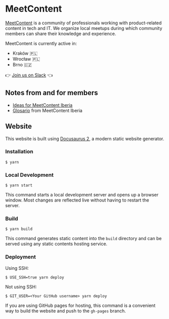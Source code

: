 # MeetContent

[MeetContent](https://meetcontent.org) is a community of professionals working
with product-related content in tech and IT. We organize local meetups during
which community members can share their knowledge and experience.

MeetContent is currently active in:

- Kraków 🇵🇱
- Wrocław 🇵🇱
- Brno 🇨🇿

👉
[Join us on Slack](https://join.slack.com/t/meetcontent/shared_invite/enQtNDUyNDI2ODY2MTEyLTJmMjkxMGYwZjgwOTJhYjNjMzU5MWVjODNkYmZiNThkMDE4MDQzOTA0ODRhZTM2MDRkNmRiMTE3NWM4MmU2NzI.)
👈

## Notes from and for members

- [Ideas for MeetContent Iberia](MC_IBERIA_IDEAS.md)
- [Glosario](MC_IBERIA_GLOSARIO.md) from MeetContent Iberia

## Website

This website is built using [Docusaurus 2](https://docusaurus.io/), a modern
static website generator.

### Installation

```
$ yarn
```

### Local Development

```
$ yarn start
```

This command starts a local development server and opens up a browser window.
Most changes are reflected live without having to restart the server.

### Build

```
$ yarn build
```

This command generates static content into the `build` directory and can be
served using any static contents hosting service.

### Deployment

Using SSH:

```
$ USE_SSH=true yarn deploy
```

Not using SSH:

```
$ GIT_USER=<Your GitHub username> yarn deploy
```

If you are using GitHub pages for hosting, this command is a convenient way to
build the website and push to the `gh-pages` branch.
